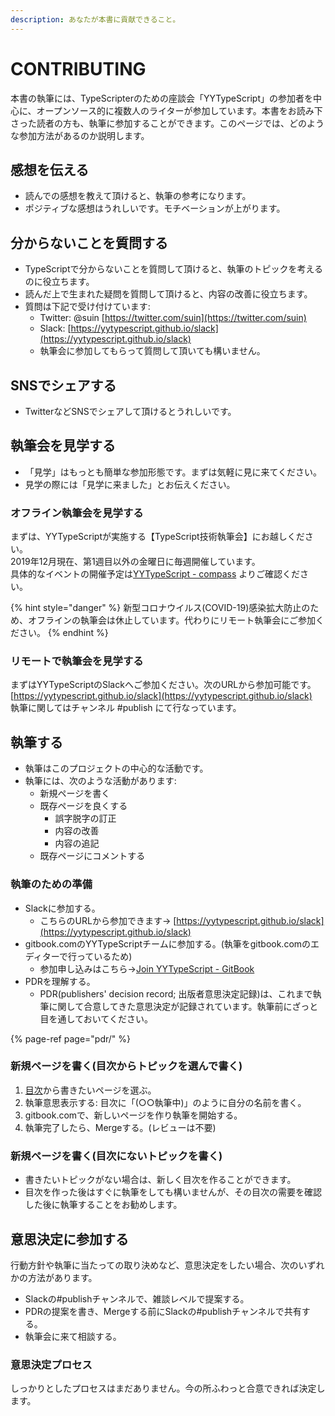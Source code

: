 ```yaml
---
description: あなたが本書に貢献できること。
---
```


# CONTRIBUTING

本書の執筆には、TypeScripterのための座談会「YYTypeScript」の参加者を中心に、オープンソース的に複数人のライターが参加しています。本書をお読み下さった読者の方も、執筆に参加することができます。このページでは、どのような参加方法があるのか説明します。

## 感想を伝える

* 読んでの感想を教えて頂けると、執筆の参考になります。
* ポジティブな感想はうれしいです。モチベーションが上がります。

## 分からないことを質問する

* TypeScriptで分からないことを質問して頂けると、執筆のトピックを考えるのに役立ちます。
* 読んだ上で生まれた疑問を質問して頂けると、内容の改善に役立ちます。
* 質問は下記で受け付けています:
  * Twitter: @suin [https://twitter.com/suin](https://twitter.com/suin)
  * Slack: [https://yytypescript.github.io/slack](https://yytypescript.github.io/slack)
  * 執筆会に参加してもらって質問して頂いても構いません。

## SNSでシェアする

* TwitterなどSNSでシェアして頂けるとうれしいです。

## 執筆会を見学する

* 「見学」はもっとも簡単な参加形態です。まずは気軽に見に来てください。
* 見学の際には「見学に来ました」とお伝えください。

### オフライン執筆会を見学する

まずは、YYTypeScriptが実施する【TypeScript技術執筆会】にお越しください。  
2019年12月現在、第1週目以外の金曜日に毎週開催しています。  
具体的なイベントの開催予定は[YYTypeScript - compass](https://yyts.connpass.com/) よりご確認ください。

{% hint style="danger" %}
新型コロナウイルス\(COVID-19\)感染拡大防止のため、オフラインの執筆会は休止しています。代わりにリモート執筆会にご参加ください。
{% endhint %}

### リモートで執筆会を見学する

まずはYYTypeScriptのSlackへご参加ください。次のURLから参加可能です。  
[https://yytypescript.github.io/slack](https://yytypescript.github.io/slack)  
執筆に関してはチャンネル \#publish にて行なっています。

## 執筆する

* 執筆はこのプロジェクトの中心的な活動です。
* 執筆には、次のような活動があります:
  * 新規ページを書く
  * 既存ページを良くする
    * 誤字脱字の訂正
    * 内容の改善
    * 内容の追記
  * 既存ページにコメントする

### 執筆のための準備

* Slackに参加する。
  * こちらのURLから参加できます→ [https://yytypescript.github.io/slack](https://yytypescript.github.io/slack)
* gitbook.comのYYTypeScriptチームに参加する。\(執筆をgitbook.comのエディターで行っているため\)
  * 参加申し込みはこちら→[Join YYTypeScript - GitBook](https://app.gitbook.com/invite/yyts?invite=-Lw1ObCW8Ut0NnNfHG1w)
* PDRを理解する。
  * PDR\(publishers' decision record; 出版者意思決定記録\)は、これまで執筆に関して合意してきた意思決定が記録されています。執筆前にざっと目を通しておいてください。

{% page-ref page="pdr/" %}

### 新規ページを書く\(目次からトピックを選んで書く\)

1. [目次](https://docs.google.com/document/d/1KubBKVfOZD-Uby6G0U2rRNViI2P1QoVsBbcSNWA9iJk/edit)から書きたいページを選ぶ。
2. 執筆意思表示する: 目次に「\(○○執筆中\)」のように自分の名前を書く。
3. gitbook.comで、新しいページを作り執筆を開始する。
4. 執筆完了したら、Mergeする。\(レビューは不要\)

### 新規ページを書く\(目次にないトピックを書く\)

* 書きたいトピックがない場合は、新しく目次を作ることができます。
* 目次を作った後はすぐに執筆をしても構いませんが、その目次の需要を確認した後に執筆することをお勧めします。

## 意思決定に参加する

行動方針や執筆に当たっての取り決めなど、意思決定をしたい場合、次のいずれかの方法があります。

* Slackの\#publishチャンネルで、雑談レベルで提案する。
* PDRの提案を書き、Mergeする前にSlackの\#publishチャンネルで共有する。
* 執筆会に来て相談する。

### 意思決定プロセス

しっかりとしたプロセスはまだありません。今の所ふわっと合意できれば決定します。


